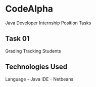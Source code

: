 # CodeAlpha
Java Developer Internship Position Tasks

## Task 01
Grading Tracking Students

## Technologies Used
Language - Java
IDE      - Netbeans

